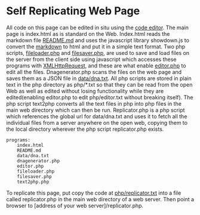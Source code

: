 # Self Replicating Web Page

All code on this page can be edited in situ using the [code editor](editor.php).  The main page is index.html as is standard on the Web.  Index.html reads the markdown file [README.md](README.md) and uses the javascript library showdown.js to convert the [markdown](https://en.wikipedia.org/wiki/Markdown) to html and put it in a simple text format.  Two php scripts, [fileloader.php](php/fileloader.txt) and [filesaver.php](php/filesaver.txt), are used to save and load files on the server from the client side using javascript which accesses these programs with [XMLHttpRequest](https://developer.mozilla.org/en-US/docs/Web/API/XMLHttpRequest), and these are what enable [editor.php](php/editor.txt) to edit all the files. Dnagenerator.php scans the files on the web page and saves them as a JSON file in [data/dna.txt](data/dna.txt).  All php scripts are stored in plain text in the php directory as php/*.txt so that they can be read from the open Web as well as edited without losing functionality while they are edited(enabling editor.php to edit php/editor.txt without breaking itself).  The php script text2php converts all the text files in php into php files in the main web directory which can then be run.  Replicator.php is a php script which references the global url for data/dna.txt and uses it to fetch all the individual files from a server anywhere on the open web, copying them to the local directory wherever the php script replicator.php exists. 

    programs:
        index.html
        README.md
        data/dna.txt
        dnagenerator.php
        editor.php
        fileloader.php
        filesaver.php
        text2php.php


To replicate this page, put copy the code at [php/replicator.txt](php/replicator.txt) into a file called replicator.php in the main web directory of a web server.  Then point a browser to [address of your web server]/replicator.php.



